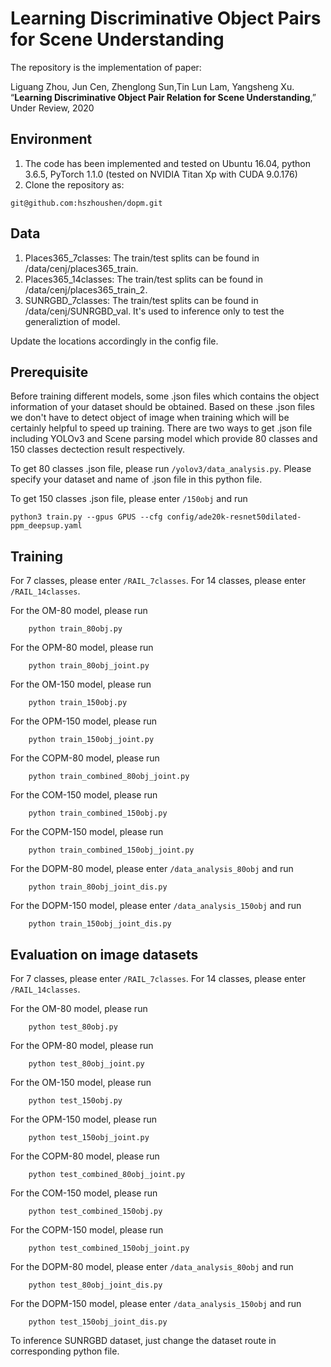# Learning Discriminative Object Pairs for Scene Understanding

The repository is the implementation of paper:

Liguang Zhou, Jun Cen, Zhenglong Sun,Tin Lun Lam, Yangsheng Xu. “**Learning Discriminative Object Pair Relation for Scene Understanding**,” Under Review, 2020

## Environment

1. The code has been implemented and tested on Ubuntu 16.04, python 3.6.5, PyTorch 1.1.0 (tested on NVIDIA Titan Xp with CUDA 9.0.176)
3. Clone the repository as:
```
git@github.com:hszhoushen/dopm.git
```

## Data

1. Places365_7classes: The train/test splits can be found in /data/cenj/places365_train.
2. Places365_14classes: The train/test splits can be found in /data/cenj/places365_train_2.
3. SUNRGBD_7classes: The train/test splits can be found in /data/cenj/SUNRGBD_val. It's used to inference only to test the generaliztion of model.

Update the locations accordingly in the config file.

## Prerequisite

Before training different models, some .json files which contains the object information of your dataset should be obtained. Based on these .json files we don't have to detect object of image when training which will be certainly helpful to speed up training. There are two ways to get .json file including YOLOv3 and Scene parsing model which provide 80 classes and 150 classes dectection result respectively.

To get 80 classes .json file, please run `/yolov3/data_analysis.py`. Please specify your dataset and name of .json file in this python file.

To get 150 classes .json file, please enter `/150obj` and run

`python3 train.py --gpus GPUS --cfg config/ade20k-resnet50dilated-ppm_deepsup.yaml`

## Training

For 7 classes, please enter `/RAIL_7classes`. For 14 classes, please enter `/RAIL_14classes`.

For the OM-80 model, please run
```
    python train_80obj.py
```

For the OPM-80 model, please run
```
    python train_80obj_joint.py
```

For the OM-150 model, please run

```
    python train_150obj.py
```

For the OPM-150 model, please run

```
    python train_150obj_joint.py
```

For the COPM-80 model, please run

```
    python train_combined_80obj_joint.py
```

For the COM-150 model, please run

```
    python train_combined_150obj.py
```

For the COPM-150 model, please run

```
    python train_combined_150obj_joint.py
```

For the DOPM-80 model, please enter `/data_analysis_80obj` and run

```
    python train_80obj_joint_dis.py
```

For the DOPM-150 model, please enter `/data_analysis_150obj` and run

```
    python train_150obj_joint_dis.py
```

## Evaluation on image datasets

For 7 classes, please enter `/RAIL_7classes`. For 14 classes, please enter `/RAIL_14classes`.

For the OM-80 model, please run

```
    python test_80obj.py
```

For the OPM-80 model, please run

```
    python test_80obj_joint.py
```

For the OM-150 model, please run

```
    python test_150obj.py
```

For the OPM-150 model, please run

```
    python test_150obj_joint.py
```

For the COPM-80 model, please run

```
    python test_combined_80obj_joint.py
```

For the COM-150 model, please run

```
    python test_combined_150obj.py
```

For the COPM-150 model, please run

```
    python test_combined_150obj_joint.py
```

For the DOPM-80 model, please enter `/data_analysis_80obj` and run

```
    python test_80obj_joint_dis.py
```

For the DOPM-150 model, please enter `/data_analysis_150obj` and run

```
    python test_150obj_joint_dis.py
```

To inference SUNRGBD dataset, just change the dataset route in corresponding python file.